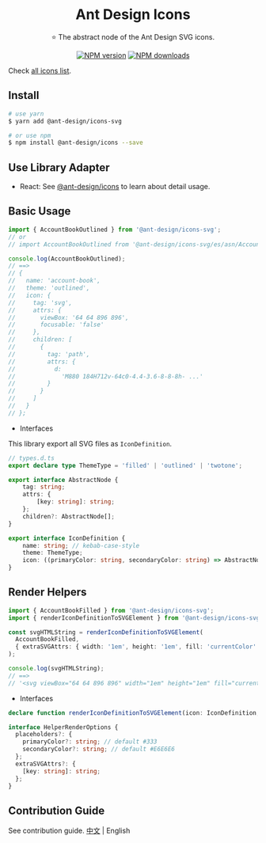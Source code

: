 <h1 align="center">
Ant Design Icons
</h1>

<p align="center">
⭐ The abstract node of the Ant Design SVG icons.
</p>

<div align="center">

[![NPM version](https://img.shields.io/npm/v/@ant-design/icons-svg.svg?style=flat)](https://npmjs.org/package/@ant-design/icons-svg)
[![NPM downloads](http://img.shields.io/npm/dm/@ant-design/icons-svg.svg?style=flat)](https://npmjs.org/package/@ant-design/icons-svg)

</div>

Check [all icons list](https://github.com/ant-design/ant-design-icons/issues/227).

## Install

```bash
# use yarn
$ yarn add @ant-design/icons-svg

# or use npm
$ npm install @ant-design/icons --save
```

## Use Library Adapter

- React: See [@ant-design/icons](../icons-react) to learn about detail usage.

## Basic Usage

```ts
import { AccountBookOutlined } from '@ant-design/icons-svg';
// or
// import AccountBookOutlined from '@ant-design/icons-svg/es/asn/AccountBookOutlined';

console.log(AccountBookOutlined);
// ==>
// {
//   name: 'account-book',
//   theme: 'outlined',
//   icon: {
//     tag: 'svg',
//     attrs: {
//       viewBox: '64 64 896 896',
//       focusable: 'false'
//     },
//     children: [
//       {
//         tag: 'path',
//         attrs: {
//           d:
//             'M880 184H712v-64c0-4.4-3.6-8-8-8h- ...'
//         }
//       }
//     ]
//   }
// };
```

- Interfaces

This library export all SVG files as `IconDefinition`.

```ts
// types.d.ts
export declare type ThemeType = 'filled' | 'outlined' | 'twotone';

export interface AbstractNode {
    tag: string;
    attrs: {
        [key: string]: string;
    };
    children?: AbstractNode[];
}

export interface IconDefinition {
    name: string; // kebab-case-style
    theme: ThemeType;
    icon: ((primaryColor: string, secondaryColor: string) => AbstractNode) | AbstractNode;
}
```

## Render Helpers
```ts
import { AccountBookFilled } from '@ant-design/icons-svg';
import { renderIconDefinitionToSVGElement } from '@ant-design/icons-svg/es/helpers';

const svgHTMLString = renderIconDefinitionToSVGElement(
  AccountBookFilled,
  { extraSVGAttrs: { width: '1em', height: '1em', fill: 'currentColor' } }
);

console.log(svgHTMLString);
// ==>
// '<svg viewBox="64 64 896 896" width="1em" height="1em" fill="currentColor"><path d="M880 184H712v-64c0-4.4-3.6-8-8-8h-56c-4.4 0-8 3.6-8 8v64H384v-64c0-4.4-3.6-8-8-8h-56c-4.4 0-8 3.6-8 8v64H144c-17.7 0-32 14.3-32 32v664c0 17.7 14.3 32 32 32h736c17.7 0 32-14.3 32-32V216c0-17.7-14.3-32-32-32zM648.3 426.8l-87.7 161.1h45.7c5.5 0 10 4.5 10 10v21.3c0 5.5-4.5 10-10 10h-63.4v29.7h63.4c5.5 0 10 4.5 10 10v21.3c0 5.5-4.5 10-10 10h-63.4V752c0 5.5-4.5 10-10 10h-41.3c-5.5 0-10-4.5-10-10v-51.8h-63.1c-5.5 0-10-4.5-10-10v-21.3c0-5.5 4.5-10 10-10h63.1v-29.7h-63.1c-5.5 0-10-4.5-10-10v-21.3c0-5.5 4.5-10 10-10h45.2l-88-161.1c-2.6-4.8-.9-10.9 4-13.6 1.5-.8 3.1-1.2 4.8-1.2h46c3.8 0 7.2 2.1 8.9 5.5l72.9 144.3 73.2-144.3a10 10 0 0 1 8.9-5.5h45c5.5 0 10 4.5 10 10 .1 1.7-.3 3.3-1.1 4.8z" /></svg>'
```

- Interfaces

```ts
declare function renderIconDefinitionToSVGElement(icon: IconDefinition, options?: HelperRenderOptions): string;

interface HelperRenderOptions {
  placeholders?: {
    primaryColor?: string; // default #333
    secondaryColor?: string; // default #E6E6E6
  };
  extraSVGAttrs?: {
    [key: string]: string;
  };
}
```

## Contribution Guide

See contribution guide. [中文](./docs/ContributionGuide.zh-CN.md) | English
